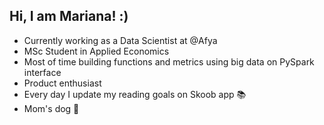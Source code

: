 ## Hi, I am Mariana! :)


* Currently working as a Data Scientist at @Afya
* MSc Student in Applied Economics
* Most of time building functions and metrics using big data on PySpark interface
* Product enthusiast
* Every day I update my reading goals on Skoob app 📚
* Mom's dog 🐶

